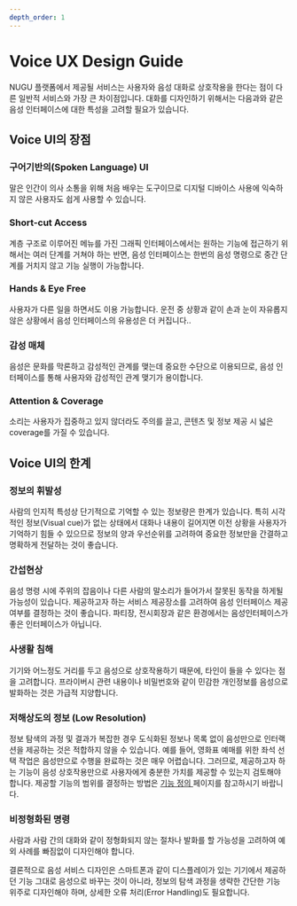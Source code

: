 ```yaml
---
depth_order: 1
---
```


# Voice UX Design Guide

NUGU 플랫폼에서 제공될 서비스는 사용자와 음성 대화로 상호작용을 한다는 점이 다른 일반적 서비스와 가장 큰 차이점입니다. 대화를 디자인하기 위해서는 다음과와 같은 음성 인터페이스에 대한 특성을 고려할 필요가 있습니다.

## Voice UI의 장점

### **구어기반의(Spoken Language) UI**

말은 인간이 의사 소통을 위해 처음 배우는 도구이므로 디지털 디바이스 사용에 익숙하지 않은 사용자도 쉽게 사용할 수 있습니다.

### **Short-cut Access**

계층 구조로 이루어진 메뉴를 가진 그래픽 인터페이스에서는 원하는 기능에 접근하기 위해서는 여러 단계를 거쳐야 하는 반면, 음성 인터페이스는 한번의 음성 명령으로 중간 단계를 거치지 않고 기능 실행이 가능합니다.

### **Hands & Eye Free**

사용자가 다른 일을 하면서도 이용 가능합니다. 운전 중 상황과 같이 손과 눈이 자유롭지 않은 상황에서 음성 인터페이스의 유용성은 더 커집니다..

### **감성 매체**

음성은 문화를 막론하고 감성적인 관계를 맺는데 중요한 수단으로 이용되므로, 음성 인터페이스를 통해 사용자와 감성적인 관계 맺기가 용이합니다.

### **Attention & Coverage**

소리는 사용자가 집중하고 있지 않더라도 주의를 끌고, 콘텐츠 및 정보 제공 시 넓은 coverage를 가질 수 있습니다.

## Voice UI의 한계

### **정보의 휘발성**

사람의 인지적 특성상 단기적으로 기억할 수 있는 정보량은 한계가 있습니다. 특히 시각적인 정보(Visual cue)가 없는 상태에서 대화나 내용이 길어지면 이전 상황을 사용자가 기억하기 힘들 수 있으므로 정보의 양과 우선순위를 고려하여 중요한 정보만을 간결하고 명확하게 전달하는 것이 좋습니다.

### **간섭현상**

음성 명령 시에 주위의 잡음이나 다른 사람의 말소리가 들어가서 잘못된 동작을 하게될 가능성이 있습니다. 제공하고자 하는 서비스 제공장소를 고려하여 음성 인터페이스 제공여부를 결정하는 것이 좋습니다. 파티장, 전시회장과 같은 환경에서는 음성인터페이스가 좋은 인터페이스가 아닙니다.

### **사생활 침해**

기기와 어느정도 거리를 두고 음성으로 상호작용하기 때문에, 타인이 들을 수 있다는 점을 고려합니다. 프라이버시 관련 내용이나 비밀번호와 같이 민감한 개인정보를 음성으로 발화하는 것은 가급적 지양합니다.

### **저해상도의 정보 (Low Resolution)**

정보 탐색의 과정 및 결과가 복잡한 경우 도식화된 정보나 목록 없이 음성만으로 인터랙션을 제공하는 것은 적합하지 않을 수 있습니다. 예를 들어, 영화표 예매를 위한 좌석 선택 작업은 음성만으로 수행을 완료하는 것은 매우 어렵습니다. 그러므로, 제공하고자 하는 기능이 음성 상호작용만으로 사용자에게 충분한 가치를 제공할 수 있는지 검토해야 합니다. 제공할 기능의 범위를 결정하는 방법은 [기능 정의 ](/pages/nugu-play/nugu-ux/target-user-analysis-and-task-definition)페이지를 참고하시기 바랍니다.

### **비정형화된 명령**

사람과 사람 간의 대화와 같이 정형화되지 않는 절차나 발화를 할 가능성을 고려하여 예외 사례를 빠짐없이 디자인해야 합니다.

결론적으로 음성 서비스 디자인은 스마트폰과 같이 디스플레이가 있는 기기에서 제공하던 기능 그대로 음성으로 바꾸는 것이 아니라, 정보의 탐색 과정을 생략한 간단한 기능 위주로 디자인해야 하며, 상세한 오류 처리(Error Handling)도 필요합니다.

